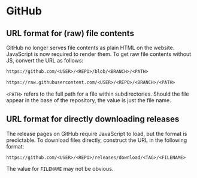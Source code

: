 # GitHub

## URL format for (raw) file contents

GitHub no longer serves file contents as plain HTML on the website. JavaScript
is now required to render them. To get raw file contents without JS, convert the
URL as follows:

```txt
https://github.com/<USER>/<REPO>/blob/<BRANCH>/<PATH>
```

```txt
https://raw.githubusercontent.com/<USER>/<REPO>/<BRANCH>/<PATH>
```

`<PATH>` refers to the full path for a file within subdirectories. Should the
file appear in the base of the repository, the value is just the file name.

## URL format for directly downloading releases

The release pages on GitHub require JavaScript to load, but the format is
predictable. To download files directly, construct the URL in the following
format:

```txt
https://github.com/<USER>/<REPO>/releases/download/<TAG>/<FILENAME>
```

The value for `FILENAME` may not be obvious.
